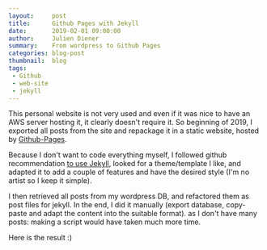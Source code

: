 ```yaml
---
layout:     post
title:      Github Pages with Jekyll
date:       2019-02-01 09:00:00
author:     Julien Diener
summary:    From wordpress to Github Pages
categories: blog-post
thumbnail:  blog 
tags:
 - Github
 - web-site
 - jekyll
---
```


This personal website is not very used and even if it was nice to have an AWS server hosting it, it clearly doesn't require it. So beginning of 2019, I exported all posts from the site and repackage it in a static website, hosted by [Github-Pages](https://docs.github.com/en/pages). 

Because I don't want to code everything myself, I followed github recommendation [to use Jekyll](https://docs.github.com/en/pages/setting-up-a-github-pages-site-with-jekyll/about-github-pages-and-jekyll), looked for a theme/template I like, and adapted it to add a couple of features and have the desired style (I'm no artist so I keep it simple). 

I then retrieved all posts from my wordpress DB, and refactored them as post files for jekyll. In the end, I did it manually (export database, copy-paste and adapt the content into the suitable format). as I don't have many posts: making a script would have taken much more time. 

Here is the result :)

